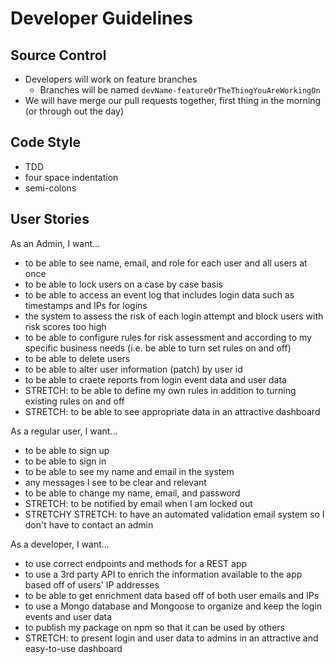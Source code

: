 # Developer Guidelines

## Source Control

* Developers will work on feature branches
  * Branches will be named `devName-featureOrTheThingYouAreWorkingOn`
* We will have merge our pull requests together, first thing in the morning (or through out the day)

## Code Style

* TDD
* four space indentation
* semi-colons

## User Stories

As an Admin, I want...
* to be able to see name, email, and role for each user and all users at once
* to be able to lock users on a case by case basis
* to be able to access an event log that includes login data such as timestamps and IPs for logins
* the system to assess the risk of each login attempt and block users with risk scores too high
* to be able to configure rules for risk assessment and according to my specific business needs (i.e. be able to turn set rules on and off)
* to be able to delete users
* to be able to alter user information (patch) by user id
* to be able to craete reports from login event data and user data
* STRETCH: to be able to define my own rules in addition to turning existing rules on and off
* STRETCH: to be able to see appropriate data in an attractive dashboard

As a regular user, I want...
* to be able to sign up
* to be able to sign in
* to be able to see my name and email in the system
* any messages I see to be clear and relevant
* to be able to change my name, email, and password
* STRETCH: to be notified by email when I am locked out
* STRETCHY STRETCH: to have an automated validation email system so I don't have to contact an admin

As a developer, I want...
* to use correct endpoints and methods for a REST app
* to use a 3rd party API to enrich the information available to the app based off of users' IP addresses
* to be able to get enrichment data based off of both user emails and IPs
* to use a Mongo database and Mongoose to organize and keep the login events and user data
* to publish my package on npm so that it can be used by others
* STRETCH: to present login and user data to admins in an attractive and easy-to-use dashboard